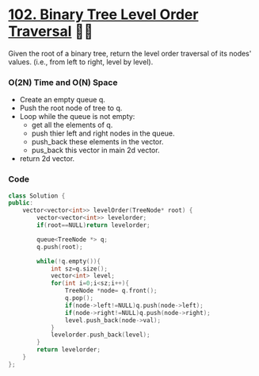 # [102. Binary Tree Level Order Traversal](https://leetcode.com/problems/binary-tree-level-order-traversal/) 🌟🌟

Given the root of a binary tree, return the level order traversal of its nodes' values. (i.e., from left to right, level by level).

### O(2N) Time and O(N) Space

- Create an empty queue q.
- Push the root node of tree to q.
- Loop while the queue is not empty:
  - get all the elements of q.
  - push thier left and right nodes in the queue.
  - push_back these elements in the vector.
  - pus_back this vector in main 2d vector.
- return 2d vector.

### Code

```cpp
class Solution {
public:
    vector<vector<int>> levelOrder(TreeNode* root) {
        vector<vector<int>> levelorder;
        if(root==NULL)return levelorder;

        queue<TreeNode *> q;
        q.push(root);

        while(!q.empty()){
            int sz=q.size();
            vector<int> level;
            for(int i=0;i<sz;i++){
                TreeNode *node= q.front();
                q.pop();
                if(node->left!=NULL)q.push(node->left);
                if(node->right!=NULL)q.push(node->right);
                level.push_back(node->val);
            }
            levelorder.push_back(level);
        }
        return levelorder;
    }
};
```
